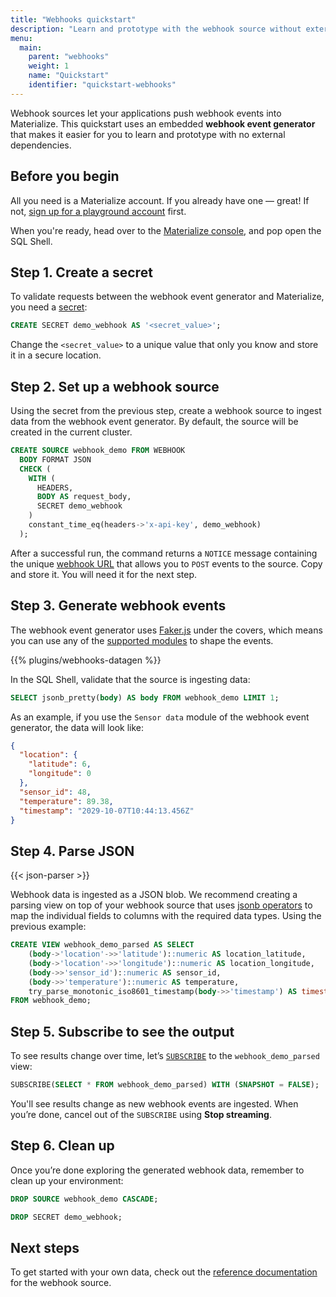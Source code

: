 ```yaml
---
title: "Webhooks quickstart"
description: "Learn and prototype with the webhook source without external deoendencies"
menu:
  main:
    parent: "webhooks"
    weight: 1
    name: "Quickstart"
    identifier: "quickstart-webhooks"
---
```


Webhook sources let your applications push webhook events into Materialize. This
quickstart uses an embedded **webhook event generator** that makes it easier for
you to learn and prototype with no external dependencies.

## Before you begin

All you need is a Materialize account. If you already have one —
great! If not, [sign up for a playground account](https://materialize.com/register/?utm_campaign=General&utm_source=documentation) first.

When you're ready, head over to the [Materialize console](https://console.materialize.com/),
and pop open the SQL Shell.

## Step 1. Create a secret

To validate requests between the webhook event generator and Materialize, you
need a [secret](/sql/create-secret/):

```sql
CREATE SECRET demo_webhook AS '<secret_value>';
```

Change the `<secret_value>` to a unique value that only you know and store it in
a secure location.

## Step 2. Set up a webhook source

Using the secret from the previous step, create a webhook source to ingest data
from the webhook event generator. By default, the source will be created in the
current cluster.

```sql
CREATE SOURCE webhook_demo FROM WEBHOOK
  BODY FORMAT JSON
  CHECK (
    WITH (
      HEADERS,
      BODY AS request_body,
      SECRET demo_webhook
    )
    constant_time_eq(headers->'x-api-key', demo_webhook)
  );
```

After a successful run, the command returns a `NOTICE` message containing the
unique [webhook URL](/sql/create-source/webhook/#webhook-url)
that allows you to `POST` events to the source. Copy and store it. You will need
it for the next step.

## Step 3. Generate webhook events

The webhook event generator uses [Faker.js](https://fakerjs.dev/) under the
covers, which means you can use any of the [supported modules](https://fakerjs.dev/api/)
to shape the events.

{{% plugins/webhooks-datagen %}}

In the SQL Shell, validate that the source is ingesting data:

```sql
SELECT jsonb_pretty(body) AS body FROM webhook_demo LIMIT 1;
```

As an example, if you use the `Sensor data` module of the webhook event
generator, the data will look like:
```json
{
  "location": {
    "latitude": 6,
    "longitude": 0
  },
  "sensor_id": 48,
  "temperature": 89.38,
  "timestamp": "2029-10-07T10:44:13.456Z"
}
```

## Step 4. Parse JSON

{{< json-parser >}}

Webhook data is ingested as a JSON blob. We recommend creating a parsing view on
top of your webhook source that uses [jsonb operators](https://materialize.com/docs/sql/types/jsonb/#operators)
to map the individual fields to columns with the required data types. Using the
previous example:

```sql
CREATE VIEW webhook_demo_parsed AS SELECT
    (body->'location'->>'latitude')::numeric AS location_latitude,
    (body->'location'->>'longitude')::numeric AS location_longitude,
    (body->>'sensor_id')::numeric AS sensor_id,
    (body->>'temperature')::numeric AS temperature,
    try_parse_monotonic_iso8601_timestamp(body->>'timestamp') AS timestamp
FROM webhook_demo;
```

## Step 5. Subscribe to see the output

To see results change over time, let’s [`SUBSCRIBE`](/sql/subscribe/) to the
`webhook_demo_parsed ` view:

```sql
SUBSCRIBE(SELECT * FROM webhook_demo_parsed) WITH (SNAPSHOT = FALSE);
```

You'll see results change as new webhook events are ingested. When you’re done,
cancel out of the `SUBSCRIBE` using **Stop streaming**.

## Step 6. Clean up

Once you’re done exploring the generated webhook data, remember to clean up your
environment:

```sql
DROP SOURCE webhook_demo CASCADE;

DROP SECRET demo_webhook;
```

## Next steps

To get started with your own data, check out the [reference documentation](/sql/create-source/webhook/)
for the webhook source.
